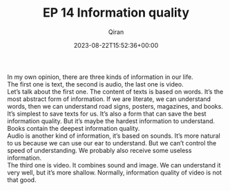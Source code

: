 ﻿---
title: EP 14 Information quality
author: Qiran
type: post
date: 2023-08-22T15:52:36+00:00
aliases: ["/ep-14-information-quality/"]
autoshare_autoshare_for_twitter:
  - 1
autoshare_tweet-allow-image:
  - yes
autoshare_tweet_accounts:
  - 'a:1:{i:0;s:18:"731881692575739904";}'
autoshare_status:
  - 'a:1:{i:0;a:4:{s:6:"status";s:9:"published";s:10:"twitter_id";i:1694014720297349599;s:6:"handle";s:9:"qiran_liu";s:10:"created_at";s:25:"2023-08-22T15:52:37+00:00";}}'
categories:
  - Podcast
  - Technology

---
In my own opinion, there are three kinds of information in our life.  
The first one is text, the second is audio, the last one is video.  
Let&#8217;s talk about the first one. The content of texts is based on words. It&#8217;s the most abstract form of information. If we are literate, we can understand words, then we can understand road signs, posters, magazines, and books. It&#8217;s simplest to save texts for us. It&#8217;s also a form that can save the best information quality. But it&#8217;s maybe the hardest information to understand. Books contain the deepest information quality.  
Audio is another kind of information, it&#8217;s based on sounds. It&#8217;s more natural to us because we can use our ear to understand. But we can&#8217;t control the speed of understanding. We probably also receive some useless information.  
The third one is video. It combines sound and image. We can understand it very well, but it&#8217;s more shallow. Normally, information quality of video is not that good.
